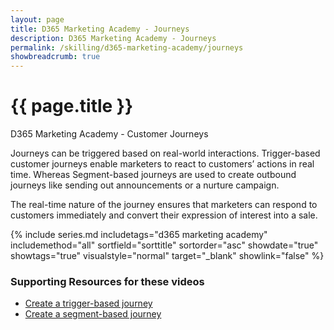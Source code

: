 ```yaml
---
layout: page
title: D365 Marketing Academy - Journeys
description: D365 Marketing Academy - Journeys
permalink: /skilling/d365-marketing-academy/journeys
showbreadcrumb: true
---
```


# {{ page.title }}

D365 Marketing Academy - Customer Journeys

Journeys can be triggered based on real-world interactions. Trigger-based customer journeys enable marketers to react to customers’ actions in real time. Whereas Segment-based journeys are used to create outbound journeys like sending out announcements or a nurture campaign. 

The real-time nature of the journey ensures that marketers can respond to customers immediately and convert their expression of interest into a sale.
 
 {% include series.md 
    includetags="d365 marketing academy" includemethod="all" 
    sortfield="sorttitle" sortorder="asc" showdate="true" showtags="true" 
    visualstyle="normal" target="_blank" showlink="false"
%}

### Supporting Resources for these videos

* <a href="https://learn.microsoft.com/en-us/dynamics365/marketing/real-time-marketing-trigger-based-journey" target="_blank">Create a trigger-based journey
* <a href="https://learn.microsoft.com/en-us/dynamics365/marketing/real-time-marketing-segment-based-journey" target="_blank">Create a segment-based journey
